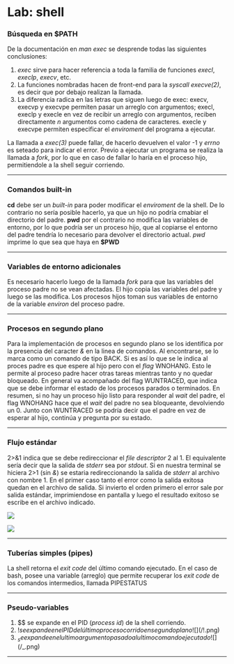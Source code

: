 # Lab: shell

### Búsqueda en $PATH

De la documentación en *man exec* se desprende todas las siguientes conclusiones:
1. *exec* sirve para hacer referencia a toda la familia de funciones *execl*, *execlp*, *execv*, etc.
2. La funciones nombradas hacen de front-end para la *syscall* *execve(2)*, es decir que por debajo realizan la llamada.
3. La diferencia radica en las letras que siguen luego de exec: execv, execvp y execvpe permiten pasar un arreglo con argumentos; execl, execlp y execle en vez de recibir un arreglo con argumentos, reciben directamente *n* argumentos como cadena de caracteres. execle y execvpe permiten especificar el *enviroment* del programa a ejecutar.

La llamada a *exec(3)* puede fallar, de hacerlo devuelven el valor -1 y *errno* es seteado para indicar el error. Previo a ejecutar un programa se realiza la llamada a *fork*, por lo que en caso de fallar lo haría en el proceso hijo, permitiendole a la shell seguir corriendo.





---

### Comandos built-in

**cd** debe ser un *built-in* para poder modificar el *enviroment* de la shell. De lo contrario no sería posible hacerlo, ya que un hijo no podría cmabiar el directorio del padre. **pwd** por el contrario no modifica las variables de entorno, por lo que podría ser un proceso hijo, que al copiarse el entorno del padre tendría lo necesario para devolver el directorio actual. *pwd* imprime lo que sea que haya en **$PWD**

---

### Variables de entorno adicionales

Es necesario hacerlo luego de la llamada *fork* para que las variables del proceso padre no se vean afectadas. El hijo copia las variables del padre y luego se las modifica. Los procesos hijos toman sus variables de entorno de la variable *environ* del proceso padre.

---

### Procesos en segundo plano

Para la implementación de procesos en segundo plano se los identifica por la presencia del caracter *&* en la linea de comandos. Al encontrarse, se lo marca como un comando de tipo BACK. Si es así lo que se le indica al proces padre es que espere al hijo pero con el *flag* WNOHANG. Esto le permite al proceso padre hacer otras tareas mientras tanto y no quedar bloqueado. En general va acompañado del flag WUNTRACED, que indica que se debe informar el estado de los procesos parados o terminados. En resumen, si no hay un proceso hijo listo para responder al *wait* del padre, el flag WNOHANG hace que el *wait* del padre no sea bloqueante, devolviendo un 0. Junto con WUNTRACED se podría decir que el padre en vez de esperar al hijo, continúa y pregunta por su estado.

---

### Flujo estándar

2>&1 indica que se debe redireccionar el *file descriptor* 2 al 1. El equivalente sería decir que la salida de *stderr* sea por *stdout*. Si en nuestra terminal se hiciera 2>1 (sin *&*) se estaria redireccionando la salida de *stderr* al archivo con nombre 1. En el primer caso tanto el error como la salida exitosa quedan en el archivo de salida. Si invierto el orden primero el error sale por salida estándar, imprimiendose en pantalla y luego el resultado exitoso se escribe en el archivo indicado.

![](/salida_error.png)

![](/salida_error2.ong)


---

### Tuberías simples (pipes)

La shell retorna el *exit code* del último comando ejecutado. En el caso de bash, posee una variable (arreglo) que permite recuperar los *exit code* de los comandos intermedios, llamada PIPESTATUS 

---

### Pseudo-variables

1. $$ se expande en el PID (*process id*) de la shell corriendo.
2. $! se expande en el PID del último proceso corrido en segundo plano ![](/$!.png)
3. $_ se expande en el ultimo argumento pasado al ultimo comando ejecutado ![](/$_.png)

---


